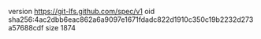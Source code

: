version https://git-lfs.github.com/spec/v1
oid sha256:4ac2dbb6eac862a6a9097e1671fdadc822d1910c350c19b2232d273a57688cdf
size 1874
